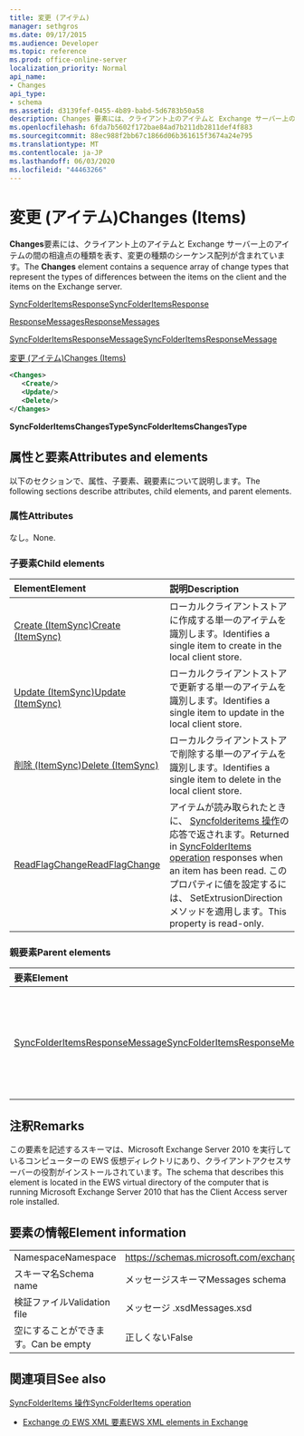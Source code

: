 ```yaml
---
title: 変更 (アイテム)
manager: sethgros
ms.date: 09/17/2015
ms.audience: Developer
ms.topic: reference
ms.prod: office-online-server
localization_priority: Normal
api_name:
- Changes
api_type:
- schema
ms.assetid: d3139fef-0455-4b89-babd-5d6783b50a58
description: Changes 要素には、クライアント上のアイテムと Exchange サーバー上のアイテムの間の相違点の種類を表す、変更の種類のシーケンス配列が含まれています。
ms.openlocfilehash: 6fda7b5602f172bae84ad7b211db2811def4f883
ms.sourcegitcommit: 88ec988f2bb67c1866d06b361615f3674a24e795
ms.translationtype: MT
ms.contentlocale: ja-JP
ms.lasthandoff: 06/03/2020
ms.locfileid: "44463266"
---
```

# <a name="changes-items"></a><span data-ttu-id="b8abf-103">変更 (アイテム)</span><span class="sxs-lookup"><span data-stu-id="b8abf-103">Changes (Items)</span></span>

<span data-ttu-id="b8abf-104">**Changes**要素には、クライアント上のアイテムと Exchange サーバー上のアイテムの間の相違点の種類を表す、変更の種類のシーケンス配列が含まれています。</span><span class="sxs-lookup"><span data-stu-id="b8abf-104">The **Changes** element contains a sequence array of change types that represent the types of differences between the items on the client and the items on the Exchange server.</span></span> 
  
[<span data-ttu-id="b8abf-105">SyncFolderItemsResponse</span><span class="sxs-lookup"><span data-stu-id="b8abf-105">SyncFolderItemsResponse</span></span>](syncfolderitemsresponse.md)
  
[<span data-ttu-id="b8abf-106">ResponseMessages</span><span class="sxs-lookup"><span data-stu-id="b8abf-106">ResponseMessages</span></span>](responsemessages.md)
  
[<span data-ttu-id="b8abf-107">SyncFolderItemsResponseMessage</span><span class="sxs-lookup"><span data-stu-id="b8abf-107">SyncFolderItemsResponseMessage</span></span>](syncfolderitemsresponsemessage.md)
  
[<span data-ttu-id="b8abf-108">変更 (アイテム)</span><span class="sxs-lookup"><span data-stu-id="b8abf-108">Changes (Items)</span></span>](changes-items.md)
  
```xml
<Changes>
   <Create/>
   <Update/>
   <Delete/>
</Changes>
```

 <span data-ttu-id="b8abf-109">**SyncFolderItemsChangesType**</span><span class="sxs-lookup"><span data-stu-id="b8abf-109">**SyncFolderItemsChangesType**</span></span>
## <a name="attributes-and-elements"></a><span data-ttu-id="b8abf-110">属性と要素</span><span class="sxs-lookup"><span data-stu-id="b8abf-110">Attributes and elements</span></span>

<span data-ttu-id="b8abf-111">以下のセクションで、属性、子要素、親要素について説明します。</span><span class="sxs-lookup"><span data-stu-id="b8abf-111">The following sections describe attributes, child elements, and parent elements.</span></span>
  
### <a name="attributes"></a><span data-ttu-id="b8abf-112">属性</span><span class="sxs-lookup"><span data-stu-id="b8abf-112">Attributes</span></span>

<span data-ttu-id="b8abf-113">なし。</span><span class="sxs-lookup"><span data-stu-id="b8abf-113">None.</span></span>
  
### <a name="child-elements"></a><span data-ttu-id="b8abf-114">子要素</span><span class="sxs-lookup"><span data-stu-id="b8abf-114">Child elements</span></span>

|<span data-ttu-id="b8abf-115">**Element**</span><span class="sxs-lookup"><span data-stu-id="b8abf-115">**Element**</span></span>|<span data-ttu-id="b8abf-116">**説明**</span><span class="sxs-lookup"><span data-stu-id="b8abf-116">**Description**</span></span>|
|:-----|:-----|
|[<span data-ttu-id="b8abf-117">Create (ItemSync)</span><span class="sxs-lookup"><span data-stu-id="b8abf-117">Create (ItemSync)</span></span>](create-itemsync.md) <br/> |<span data-ttu-id="b8abf-118">ローカルクライアントストアに作成する単一のアイテムを識別します。</span><span class="sxs-lookup"><span data-stu-id="b8abf-118">Identifies a single item to create in the local client store.</span></span>  <br/> |
|[<span data-ttu-id="b8abf-119">Update (ItemSync)</span><span class="sxs-lookup"><span data-stu-id="b8abf-119">Update (ItemSync)</span></span>](update-itemsync.md) <br/> |<span data-ttu-id="b8abf-120">ローカルクライアントストアで更新する単一のアイテムを識別します。</span><span class="sxs-lookup"><span data-stu-id="b8abf-120">Identifies a single item to update in the local client store.</span></span>  <br/> |
|[<span data-ttu-id="b8abf-121">削除 (ItemSync)</span><span class="sxs-lookup"><span data-stu-id="b8abf-121">Delete (ItemSync)</span></span>](delete-itemsync.md) <br/> |<span data-ttu-id="b8abf-122">ローカルクライアントストアで削除する単一のアイテムを識別します。</span><span class="sxs-lookup"><span data-stu-id="b8abf-122">Identifies a single item to delete in the local client store.</span></span>  <br/> |
|[<span data-ttu-id="b8abf-123">ReadFlagChange</span><span class="sxs-lookup"><span data-stu-id="b8abf-123">ReadFlagChange</span></span>](readflagchange.md) <br/> |<span data-ttu-id="b8abf-124">アイテムが読み取られたときに、 [Syncfolderitems 操作](syncfolderitems-operation.md)の応答で返されます。</span><span class="sxs-lookup"><span data-stu-id="b8abf-124">Returned in [SyncFolderItems operation](syncfolderitems-operation.md) responses when an item has been read.</span></span> <span data-ttu-id="b8abf-125">このプロパティに値を設定するには、 SetExtrusionDirection メソッドを適用します。</span><span class="sxs-lookup"><span data-stu-id="b8abf-125">This property is read-only.</span></span>  <br/> |
   
### <a name="parent-elements"></a><span data-ttu-id="b8abf-126">親要素</span><span class="sxs-lookup"><span data-stu-id="b8abf-126">Parent elements</span></span>

|<span data-ttu-id="b8abf-127">**要素**</span><span class="sxs-lookup"><span data-stu-id="b8abf-127">**Element**</span></span>|<span data-ttu-id="b8abf-128">**説明**</span><span class="sxs-lookup"><span data-stu-id="b8abf-128">**Description**</span></span>|
|:-----|:-----|
|[<span data-ttu-id="b8abf-129">SyncFolderItemsResponseMessage</span><span class="sxs-lookup"><span data-stu-id="b8abf-129">SyncFolderItemsResponseMessage</span></span>](syncfolderitemsresponsemessage.md) <br/> |<span data-ttu-id="b8abf-130">[Syncfolderitems 操作](syncfolderitems-operation.md)要求の状態と結果を格納します。</span><span class="sxs-lookup"><span data-stu-id="b8abf-130">Contains the status and result of a [SyncFolderItems operation](syncfolderitems-operation.md) request.</span></span>  <br/> |
   
## <a name="remarks"></a><span data-ttu-id="b8abf-131">注釈</span><span class="sxs-lookup"><span data-stu-id="b8abf-131">Remarks</span></span>

<span data-ttu-id="b8abf-132">この要素を記述するスキーマは、Microsoft Exchange Server 2010 を実行しているコンピューターの EWS 仮想ディレクトリにあり、クライアントアクセスサーバーの役割がインストールされています。</span><span class="sxs-lookup"><span data-stu-id="b8abf-132">The schema that describes this element is located in the EWS virtual directory of the computer that is running Microsoft Exchange Server 2010 that has the Client Access server role installed.</span></span>
  
## <a name="element-information"></a><span data-ttu-id="b8abf-133">要素の情報</span><span class="sxs-lookup"><span data-stu-id="b8abf-133">Element information</span></span>

|||
|:-----|:-----|
|<span data-ttu-id="b8abf-134">Namespace</span><span class="sxs-lookup"><span data-stu-id="b8abf-134">Namespace</span></span>  <br/> |https://schemas.microsoft.com/exchange/services/2006/messages  <br/> |
|<span data-ttu-id="b8abf-135">スキーマ名</span><span class="sxs-lookup"><span data-stu-id="b8abf-135">Schema name</span></span>  <br/> |<span data-ttu-id="b8abf-136">メッセージスキーマ</span><span class="sxs-lookup"><span data-stu-id="b8abf-136">Messages schema</span></span>  <br/> |
|<span data-ttu-id="b8abf-137">検証ファイル</span><span class="sxs-lookup"><span data-stu-id="b8abf-137">Validation file</span></span>  <br/> |<span data-ttu-id="b8abf-138">メッセージ .xsd</span><span class="sxs-lookup"><span data-stu-id="b8abf-138">Messages.xsd</span></span>  <br/> |
|<span data-ttu-id="b8abf-139">空にすることができます。</span><span class="sxs-lookup"><span data-stu-id="b8abf-139">Can be empty</span></span>  <br/> |<span data-ttu-id="b8abf-140">正しくない</span><span class="sxs-lookup"><span data-stu-id="b8abf-140">False</span></span>  <br/> |
   
## <a name="see-also"></a><span data-ttu-id="b8abf-141">関連項目</span><span class="sxs-lookup"><span data-stu-id="b8abf-141">See also</span></span>



[<span data-ttu-id="b8abf-142">SyncFolderItems 操作</span><span class="sxs-lookup"><span data-stu-id="b8abf-142">SyncFolderItems operation</span></span>](syncfolderitems-operation.md)


- [<span data-ttu-id="b8abf-143">Exchange の EWS XML 要素</span><span class="sxs-lookup"><span data-stu-id="b8abf-143">EWS XML elements in Exchange</span></span>](ews-xml-elements-in-exchange.md)

